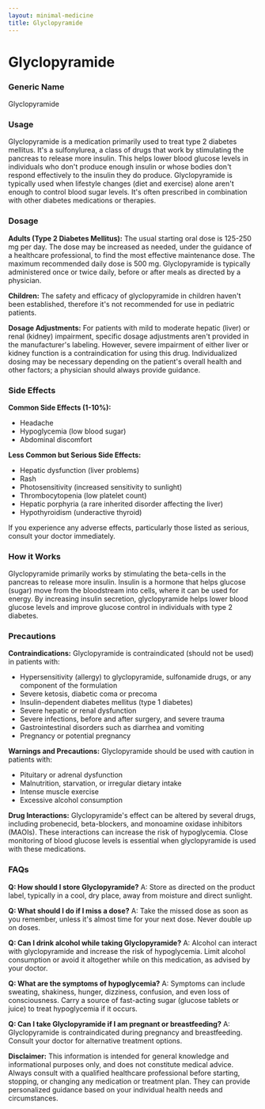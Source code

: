 ```yaml
---
layout: minimal-medicine
title: Glyclopyramide
---
```


# Glyclopyramide
### Generic Name
Glyclopyramide

### Usage
Glyclopyramide is a medication primarily used to treat type 2 diabetes mellitus.  It's a sulfonylurea, a class of drugs that work by stimulating the pancreas to release more insulin.  This helps lower blood glucose levels in individuals who don't produce enough insulin or whose bodies don't respond effectively to the insulin they do produce. Glyclopyramide is typically used when lifestyle changes (diet and exercise) alone aren't enough to control blood sugar levels.  It's often prescribed in combination with other diabetes medications or therapies.


### Dosage
**Adults (Type 2 Diabetes Mellitus):** The usual starting oral dose is 125-250 mg per day.  The dose may be increased as needed, under the guidance of a healthcare professional, to find the most effective maintenance dose. The maximum recommended daily dose is 500 mg.  Glyclopyramide is typically administered once or twice daily, before or after meals as directed by a physician.

**Children:**  The safety and efficacy of glyclopyramide in children haven't been established, therefore it's not recommended for use in pediatric patients.

**Dosage Adjustments:**  For patients with mild to moderate hepatic (liver) or renal (kidney) impairment, specific dosage adjustments aren't provided in the manufacturer's labeling. However, severe impairment of either liver or kidney function is a contraindication for using this drug.  Individualized dosing may be necessary depending on the patient's overall health and other factors; a physician should always provide guidance.


### Side Effects
**Common Side Effects (1-10%):**

* Headache
* Hypoglycemia (low blood sugar)
* Abdominal discomfort

**Less Common but Serious Side Effects:**

* Hepatic dysfunction (liver problems)
* Rash
* Photosensitivity (increased sensitivity to sunlight)
* Thrombocytopenia (low platelet count)
* Hepatic porphyria (a rare inherited disorder affecting the liver)
* Hypothyroidism (underactive thyroid)

If you experience any adverse effects, particularly those listed as serious, consult your doctor immediately.


### How it Works
Glyclopyramide primarily works by stimulating the beta-cells in the pancreas to release more insulin.  Insulin is a hormone that helps glucose (sugar) move from the bloodstream into cells, where it can be used for energy. By increasing insulin secretion, glyclopyramide helps lower blood glucose levels and improve glucose control in individuals with type 2 diabetes.


### Precautions
**Contraindications:** Glyclopyramide is contraindicated (should not be used) in patients with:

* Hypersensitivity (allergy) to glyclopyramide, sulfonamide drugs, or any component of the formulation
* Severe ketosis, diabetic coma or precoma
* Insulin-dependent diabetes mellitus (type 1 diabetes)
* Severe hepatic or renal dysfunction
* Severe infections, before and after surgery, and severe trauma
* Gastrointestinal disorders such as diarrhea and vomiting
* Pregnancy or potential pregnancy

**Warnings and Precautions:** Glyclopyramide should be used with caution in patients with:

* Pituitary or adrenal dysfunction
* Malnutrition, starvation, or irregular dietary intake
* Intense muscle exercise
* Excessive alcohol consumption


**Drug Interactions:** Glyclopyramide's effect can be altered by several drugs, including probenecid, beta-blockers, and monoamine oxidase inhibitors (MAOIs).  These interactions can increase the risk of hypoglycemia.  Close monitoring of blood glucose levels is essential when glyclopyramide is used with these medications.


### FAQs
**Q: How should I store Glyclopyramide?**  A: Store as directed on the product label, typically in a cool, dry place, away from moisture and direct sunlight.

**Q: What should I do if I miss a dose?** A: Take the missed dose as soon as you remember, unless it's almost time for your next dose. Never double up on doses.

**Q: Can I drink alcohol while taking Glyclopyramide?** A:  Alcohol can interact with glyclopyramide and increase the risk of hypoglycemia.  Limit alcohol consumption or avoid it altogether while on this medication, as advised by your doctor.

**Q: What are the symptoms of hypoglycemia?** A: Symptoms can include sweating, shakiness, hunger, dizziness, confusion, and even loss of consciousness.  Carry a source of fast-acting sugar (glucose tablets or juice) to treat hypoglycemia if it occurs.

**Q:  Can I take Glyclopyramide if I am pregnant or breastfeeding?** A: Glyclopyramide is contraindicated during pregnancy and breastfeeding. Consult your doctor for alternative treatment options.


**Disclaimer:** This information is intended for general knowledge and informational purposes only, and does not constitute medical advice. Always consult with a qualified healthcare professional before starting, stopping, or changing any medication or treatment plan.  They can provide personalized guidance based on your individual health needs and circumstances.
